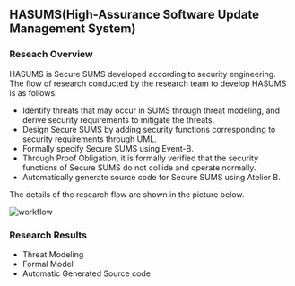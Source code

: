 ## HASUMS(High-Assurance Software Update Management System)
### Reseach Overview
HASUMS is Secure SUMS developed according to security engineering. The flow of research conducted by the research team to develop HASUMS is as follows.

- Identify threats that may occur in SUMS through threat modeling, and derive security requirements to mitigate the threats.
- Design Secure SUMS by adding security functions corresponding to security requirements through UML.
- Formally specify Secure SUMS using Event-B.
- Through Proof Obligation, it is formally verified that the security functions of Secure SUMS do not collide and operate normally.
- Automatically generate source code for Secure SUMS using Atelier B.

The details of the research flow are shown in the picture below.

![workflow](https://user-images.githubusercontent.com/31889026/236806297-c31a0307-11e3-491c-8fe2-8f0ef8102c20.png)

### Research Results
- Threat Modeling
- Formal Model
- Automatic Generated Source code
